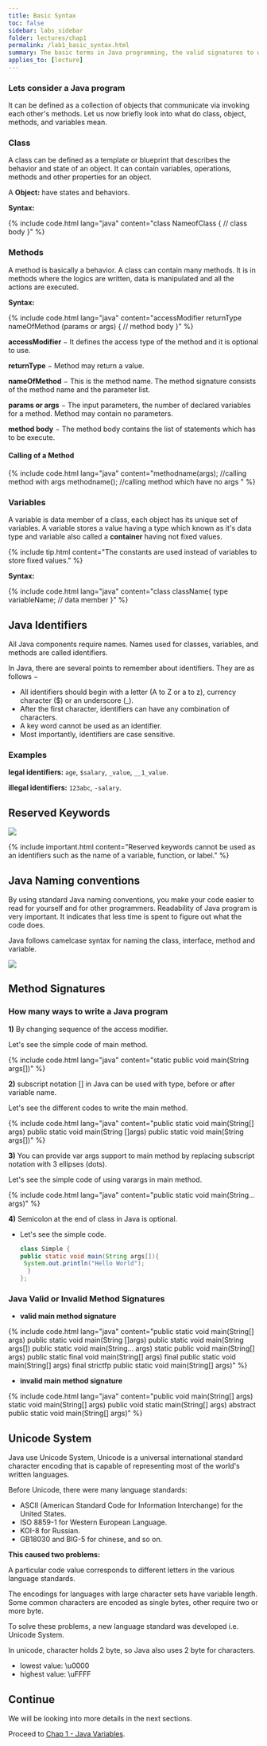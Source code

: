 ```yaml
---
title: Basic Syntax
toc: false
sidebar: labs_sidebar
folder: lectures/chap1
permalink: /lab1_basic_syntax.html
summary: The basic terms in Java programming, the valid signatures to write a program.
applies_to: [lecture]
---
```


### Lets consider a Java program

It can be defined as a collection of objects that communicate via invoking each other's methods. Let us now briefly look into what do class, object, methods, and variables mean.

### Class

A class can be defined as a template or blueprint that describes the behavior and state of an object. It can contain variables, operations, methods and other properties for an object.

A **Object:** have states and behaviors.

**Syntax:**

{% include code.html lang="java" 
content="class NameofClass {
// class body
}" %}

### Methods

A method is basically a behavior. A class can contain many methods. It is in methods where the logics are written, data is manipulated and all the actions are executed.

**Syntax:**

{% include code.html lang="java" 
content="accessModifier returnType nameOfMethod (params or args) {
 	// method body
}" %}


**accessModifier** − It defines the access type of the method and it is optional to use.

**returnType** − Method may return a value.

**nameOfMethod** − This is the method name. The method signature consists of the method name and the parameter list.

**params or args** − The input parameters, the number of declared variables for a method. Method may contain no parameters.

**method body** − The method body contains the list of statements which has to be execute.

#### Calling of a Method

{% include code.html lang="java" content="methodname(args); //calling method with args
methodname(); //calling method which have no args
" %}

### Variables

A variable is data member of a class, each object has its unique set of variables. A variable stores a value having a type which known as it's data type and variable also called a **container** having not fixed values.

{% include tip.html content="The constants are used instead of variables to store fixed values." %}

**Syntax:**

{% include code.html lang="java" content="class className{
type variableName; // data member
}" %}

## Java Identifiers

All Java components require names. Names used for classes, variables, and methods are called identifiers.

In Java, there are several points to remember about identifiers. They are as follows −

+ All identifiers should begin with a letter (A to Z or a to z), currency character ($) or an underscore (_).
+ After the first character, identifiers can have any combination of characters.
+ A key word cannot be used as an identifier.
+ Most importantly, identifiers are case sensitive.

### Examples

**legal identifiers:**  `age`, `$salary`, `_value`, `__1_value`.

**illegal identifiers:**  `123abc`, `-salary`.

## Reserved Keywords

![](./images/lectures/chap1/keywords.png)

{% include important.html content="Reserved keywords cannot be used as an identifiers such as the name of a variable, function, or label." %}

## Java Naming conventions

By using standard Java naming conventions, you make your code easier to read for yourself and for other programmers. Readability of Java program is very important. It indicates that less time is spent to figure out what the code does. 

Java follows camelcase syntax for naming the class, interface, method and variable.

![](./images/lectures/chap1/naming.png)

## Method Signatures

### How many ways to write a Java program

**1)** By changing sequence of the access modifier.

Let's see the simple code of main method.

{% include code.html lang="java" content="static public void main(String args[])" %}

**2)** subscript notation [] in Java can be used with type, before or after variable name.

Let's see the different codes to write the main method.

{% include code.html lang="java" content="public static void main(String[] args)
public static void main(String []args)
public static void main(String args[])" %}

**3)** You can provide var args support to main method by replacing subscript notation with 3 ellipses (dots).

Let's see the simple code of using varargs in main method.

{% include code.html lang="java" content="public static void main(String... args)" %}

**4)** Semicolon at the end of class in Java is optional.

- Let's see the simple code.

    ```java
    class Simple {
    public static void main(String args[]){
     System.out.println("Hello World");
      }
    };

    ```

### Java Valid or Invalid Method Signatures

- **valid main method signature**

{% include code.html lang="java" content="public static void main(String[] args)
public static void main(String []args)
public static void main(String args[])
public static void main(String... args)
static public void main(String[] args)
public static final void main(String[] args)
final public static void main(String[] args)
final strictfp public static void main(String[] args)" %}

- **invalid main method signature**

{% include code.html lang="java" content="public void main(String[] args)
static void main(String[] args)
public void static main(String[] args)
abstract public static void main(String[] args)" %}


## Unicode System

Java use Unicode System, Unicode is a universal international standard character encoding that is capable of representing most of the world's written languages. 

Before Unicode, there were many language standards:

- ASCII (American Standard Code for Information Interchange) for the United States.
- ISO 8859-1 for Western European Language.
- KOI-8 for Russian.
- GB18030 and BIG-5 for chinese, and so on.

**This caused two problems:**

A particular code value corresponds to different letters in the various language standards.

The encodings for languages with large character sets have variable length. Some common characters are encoded as single bytes, other require two or more byte.

To solve these problems, a new language standard was developed i.e. Unicode System.

In unicode, character holds 2 byte, so Java also uses 2 byte for characters.
- lowest value: \u0000
- highest value: \uFFFF


## Continue

We will be looking into more details in the next sections.

Proceed to [Chap 1 - Java Variables](chap1_variables.html).


